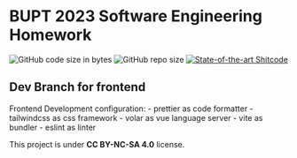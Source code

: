 # BUPT 2023 Software Engineering Homework

![GitHub code size in bytes](https://img.shields.io/github/languages/code-size/Nickid2018/BUPT-2023-SE-Homework)
![GitHub repo size](https://img.shields.io/github/repo-size/Nickid2018/BUPT-2023-SE-Homework)
[![State-of-the-art Shitcode](https://img.shields.io/static/v1?label=Many&message=Shitcodes&color=7B5804)](https://github.com/trekhleb/state-of-the-art-shitcode)

## Dev Branch for frontend

Frontend Development configuration: 
    - prettier as code formatter
    - tailwindcss as css framework 
    - volar as vue language server
    - vite as bundler
    - eslint as linter

This project is under **CC BY-NC-SA 4.0** license.